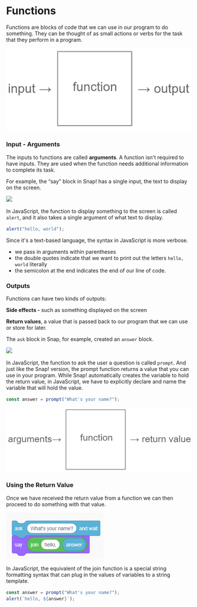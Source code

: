 # Functions

Functions are blocks of code that we can use in our program to do something. They can be thought of as small actions or verbs for the task that they perform in a program.

![](../.gitbook/assets/image%20%2870%29.png)

### Input - Arguments

The inputs to functions are called **arguments**. A function isn't required to have inputs. They are used when the function needs additional information to complete its task.

For example, the “say” block in Snap! has a single input, the text to display on the screen.

![](https://lh5.googleusercontent.com/0umy7NpnGxo03tlKa73tzeEaFKHMKWsydJ2cjo8RysDrhtVIwo0SZp9xswLsVEzk10gD5cxV2cMK4uudHl1Tom5IDXrWpkoya-PZo621NQ9PrKMGnw4Ak3emccN6chKIxY3OSueraA)

In JavaScript, the function to display something to the screen is called `alert`, and it also takes a single argument of what text to display.

```javascript
alert("hello, world");
```

Since it's a text-based language, the syntax in JavaScript is more verbose.

* we pass in arguments within parentheses
* the double quotes indicate that we want to print out the letters `hello, world` literally
* the semicolon at the end indicates the end of our line of code.

###  Outputs

Functions can have two kinds of outputs:

**Side effects -** such as something displayed on the screen

**Return values**, a value that is passed back to our program that we can use or store for later.

The `ask` block in Snap, for example, created an `answer` block.

![](https://lh6.googleusercontent.com/qcZr24T0NgkTUBnp0Y31z2z9cpO5p35VIBSxLtJv9Xds8de0zVCC0tAkpj0D9d4hmGhnL83kULDdBQavkTn0vBaP8NQB-jrQRuYGCsqWyRU5Uwhe-b2n9dACJfdHwJrEmXZcxD46tw)

In JavaScript, the function to ask the user a question is called `prompt`. And just like the Snap! version, the prompt function returns a value that you can use in your program. While Snap! automatically creates the variable to hold the return value, in JavaScript, we have to explicitly declare and name the variable that will hold the value.

```javascript
const answer = prompt("What's your name?");
```

![](../.gitbook/assets/image%20%2829%29.png)

### Using the Return Value

Once we have received the return value from a function we can then proceed to do something with that value.

![](../.gitbook/assets/image%20%2854%29.png)

In JavaScript, the equivalent of the join function is a special string formatting syntax that can plug in the values of variables to a string template.

```javascript
const answer = prompt("What's your name?");
alert(`hello, ${answer}`);
```

